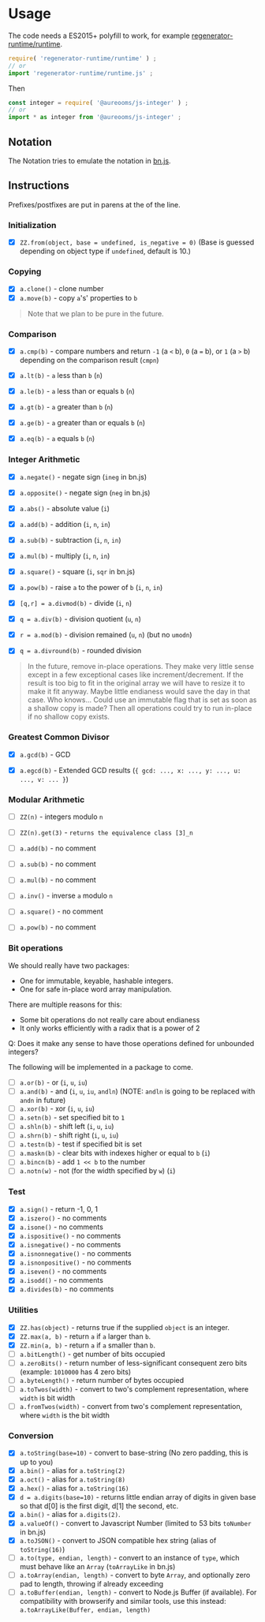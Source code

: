 # Usage

The code needs a ES2015+ polyfill to work, for example
[regenerator-runtime/runtime](https://babeljs.io/docs/usage/polyfill).
```js
require( 'regenerator-runtime/runtime' ) ;
// or
import 'regenerator-runtime/runtime.js' ;
```

Then
```js
const integer = require( '@aureooms/js-integer' ) ;
// or
import * as integer from '@aureooms/js-integer' ;
```

## Notation

The Notation tries to emulate the notation in [bn.js](https://github.com/indutny/bn.js).

## Instructions

Prefixes/postfixes are put in parens at the of the line.


### Initialization

* [x] `ZZ.from(object, base = undefined, is_negative = 0)` (Base is guessed depending on object type if `undefined`, default is 10.)

### Copying

* [x] `a.clone()` - clone number
* [x] `a.move(b)` - copy `a`'s' properties to `b`

> Note that we plan to be pure in the future.


### Comparison

* [x] `a.cmp(b)` - compare numbers and return `-1` (a `<` b), `0` (a `=` b), or `1` (a `>` b) depending on the comparison result (`cmpn`)
* [x] `a.lt(b)` - `a` less than `b` (`n`)
* [x] `a.le(b)` - `a` less than or equals `b` (`n`)
* [x] `a.gt(b)` - `a` greater than `b` (`n`)
* [x] `a.ge(b)` - `a` greater than or equals `b` (`n`)
* [x] `a.eq(b)` - `a` equals `b` (`n`)


### Integer Arithmetic

* [x] `a.negate()` - negate sign (`ineg` in bn.js)
* [x] `a.opposite()` - negate sign (`neg` in bn.js)
* [x] `a.abs()` - absolute value (`i`)

* [x] `a.add(b)` - addition (`i`, `n`, `in`)
* [x] `a.sub(b)` - subtraction (`i`, `n`, `in`)
* [x] `a.mul(b)` - multiply (`i`, `n`, `in`)
* [x] `a.square()` - square (`i`, `sqr` in bn.js)
* [x] `a.pow(b)` - raise `a` to the power of `b` (`i`, `n`, `in`)

* [x] `[q,r] = a.divmod(b)` - divide (`i`, `n`)
* [x] `q = a.div(b)` - division quotient (`u`, `n`)
* [x] `r = a.mod(b)` - division remained (`u`, `n`) (but no `umodn`)
* [x] `q = a.divround(b)` - rounded division

> In the future, remove in-place operations. They make very little sense except
> in a few exceptional cases like increment/decrement. If the result is too big
> to fit in the original array we will have to resize it to make it fit anyway.
> Maybe little endianess would save the day in that case. Who knows...
> Could use an immutable flag that is set as soon as a shallow copy is made?
> Then all operations could try to run in-place if no shallow copy exists.

### Greatest Common Divisor

* [x] `a.gcd(b)` - GCD
* [x] `a.egcd(b)` - Extended GCD results (`{ gcd: ..., x: ..., y: ..., u: ..., v: ... }`)


### Modular Arithmetic

* [ ] `ZZ(n)` - integers modulo `n`
* [ ] `ZZ(n).get(3)` - `returns the equivalence class [3]_n`
* [ ] `a.add(b)` - no comment
* [ ] `a.sub(b)` - no comment
* [ ] `a.mul(b)` - no comment
* [ ] `a.inv()` - inverse `a` modulo `n`
* [ ] `a.square()` - no comment
* [ ] `a.pow(b)` - no comment


### Bit operations

We should really have two packages:

  - One for immutable, keyable, hashable integers.
  - One for safe in-place word array manipulation.

There are multiple reasons for this:

  - Some bit operations do not really care about endianess
  - It only works efficiently with a radix that is a power of 2

Q: Does it make any sense to have those operations defined for unbounded
integers?

The following will be implemented in a package to come.

* [ ] `a.or(b)` - or (`i`, `u`, `iu`)
* [ ] `a.and(b)` - and (`i`, `u`, `iu`, `andln`) (NOTE: `andln` is going to be replaced with `andn` in future)
* [ ] `a.xor(b)` - xor (`i`, `u`, `iu`)
* [ ] `a.setn(b)` - set specified bit to `1`
* [ ] `a.shln(b)` - shift left (`i`, `u`, `iu`)
* [ ] `a.shrn(b)` - shift right (`i`, `u`, `iu`)
* [ ] `a.testn(b)` - test if specified bit is set
* [ ] `a.maskn(b)` - clear bits with indexes higher or equal to `b` (`i`)
* [ ] `a.bincn(b)` - add `1 << b` to the number
* [ ] `a.notn(w)` - not (for the width specified by `w`) (`i`)

### Test

* [x] `a.sign()` - return -1, 0, 1
* [x] `a.iszero()` - no comments
* [x] `a.isone()` - no comments
* [x] `a.ispositive()` - no comments
* [x] `a.isnegative()` - no comments
* [x] `a.isnonnegative()` - no comments
* [x] `a.isnonpositive()` - no comments
* [x] `a.iseven()` - no comments
* [x] `a.isodd()` - no comments
* [x] `a.divides(b)` - no comments

### Utilities

* [x] `ZZ.has(object)` - returns true if the supplied `object` is an integer.
* [x] `ZZ.max(a, b)` - return `a` if `a` larger than `b`.
* [x] `ZZ.min(a, b)` - return `a` if `a` smaller than `b`.
* [ ] `a.bitLength()` - get number of bits occupied
* [ ] `a.zeroBits()` - return number of less-significant consequent zero bits (example: `1010000` has 4 zero bits)
* [ ] `a.byteLength()` - return number of bytes occupied
* [ ] `a.toTwos(width)` - convert to two's complement representation, where `width` is bit width
* [ ] `a.fromTwos(width)` - convert from two's complement representation, where `width` is the bit width

### Conversion
* [x] `a.toString(base=10)` - convert to base-string (No zero padding, this is up to you)
* [x] `a.bin()` - alias for `a.toString(2)`
* [x] `a.oct()` - alias for `a.toString(8)`
* [x] `a.hex()` - alias for `a.toString(16)`
* [x] `d = a.digits(base=10)` - returns little endian array of digits in given base so that d[0] is the first digit, d[1] the second, etc.
* [x] `a.bin()` - alias for `a.digits(2)`.
* [x] `a.valueOf()` - convert to Javascript Number (limited to 53 bits `toNumber` in bn.js)
* [x] `a.toJSON()` - convert to JSON compatible hex string (alias of `toString(16)`)
* [ ] `a.to(type, endian, length)` - convert to an instance of `type`, which must behave like an `Array` (`toArrayLike` in bn.js)
* [ ] `a.toArray(endian, length)` - convert to byte `Array`, and optionally zero pad to length, throwing if already exceeding
* [ ] `a.toBuffer(endian, length)` - convert to Node.js Buffer (if available). For compatibility with browserify and similar tools, use this instead: `a.toArrayLike(Buffer, endian, length)`
